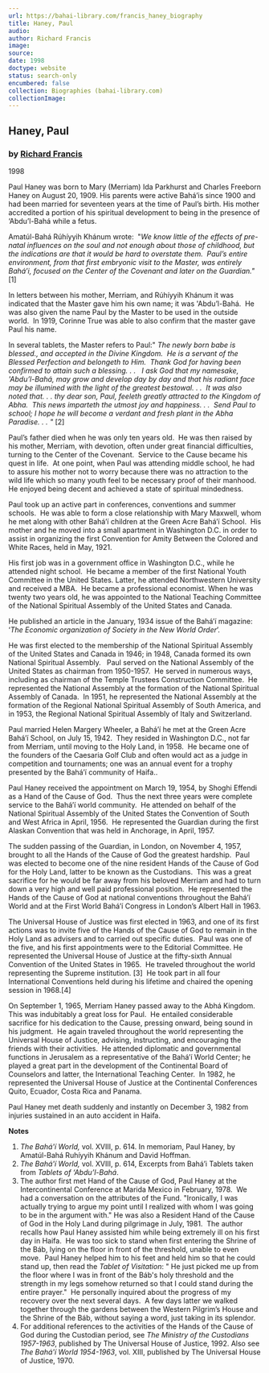 ```yaml
---
url: https://bahai-library.com/francis_haney_biography
title: Haney, Paul
audio: 
author: Richard Francis
image: 
source: 
date: 1998
doctype: website
status: search-only
encumbered: false
collection: Biographies (bahai-library.com)
collectionImage: 
---
```



## Haney, Paul

### by [Richard Francis](https://bahai-library.com/author/Richard+Francis)

1998


Paul Haney was born to Mary (Merriam) Ida Parkhurst and Charles Freeborn Haney on August 20, 1909. His parents were active Bahá’is since 1900 and had been married for seventeen years at the time of Paul’s birth. His mother accredited a portion of his spiritual development to being in the presence of ‘Abdu’l-Bahá while a fetus.

Amatúl-Bahá Rúhíyyih Khánum wrote:  "_We know little of the effects of pre-natal influences on the soul and not enough about those of childhood, but the indications are that it would be hard to overstate them.  Paul’s entire environment, from that first embryonic visit to the Master, was entirely Bahá’i, focused on the Center of the Covenant and later on the Guardian."_ \[1\]

In letters between his mother, Merriam, and Rúhíyyih Khánum it was indicated that the Master gave him his own name; it was 'Abdu’l-Bahá.  He was also given the name Paul by the Master to be used in the outside world.  In 1919, Corinne True was able to also confirm that the master gave Paul his name.

In several tablets, the Master refers to Paul:" _The newly born babe is blessed., and accepted in the Divine Kingdom.  He is a servant of the Blessed Perfection and belongeth to Him.  Thank God for having been confirmed to attain such a blessing. . .   I ask God that my namesake, 'Abdu’l-Bahá, may grow and develop day by day and that his radiant face may be illumined with the light of the greatest bestowal. . .  It was also noted that. . . thy dear son, Paul, feeleth greatly attracted to the Kingdom of Abha.  This news imparteth the utmost joy and happiness. . .  Send Paul to school; I hope he will become a verdant and fresh plant in the Abha Paradise. . . "_ \[2\]

Paul’s father died when he was only ten years old.  He was then raised by his mother, Merriam, with devotion, often under great financial difficulties, turning to the Center of the Covenant.  Service to the Cause became his quest in life.  At one point, when Paul was attending middle school, he had to assure his mother not to worry because there was no attraction to the wild life which so many youth feel to be necessary proof of their manhood.  He enjoyed being decent and achieved a state of spiritual mindedness.

Paul took up an active part in conferences, conventions and summer schools.  He was able to form a close relationship with Mary Maxwell, whom he met along with other Bahá’í children at the Green Acre Bahá’í School.  His mother and he moved into a small apartment in Washington D.C. in order to assist in organizing the first Convention for Amity Between the Colored and White Races, held in May, 1921.

His first job was in a government office in Washington D.C., while he attended night school.  He became a member of the first National Youth Committee in the United States. Latter, he attended Northwestern University and received a MBA.  He became a professional economist. When he was twenty two years old, he was appointed to the National Teaching Committee of the National Spiritual Assembly of the United States and Canada.  

He published an article in the January, 1934 issue of the Bahá’í magazine: ‘_The Economic organization of Society in the New World Order_’.

He was first elected to the membership of the National Spiritual Assembly of the United States and Canada in 1946; in 1948, Canada formed its own National Spiritual Assembly.   Paul served on the National Assembly of the United States as chairman from 1950-1957.  He served in numerous ways, including as chairman of the Temple Trustees Construction Committee.  He represented the National Assembly at the formation of the National Spiritual Assembly of Canada.  In 1951, he represented the National Assembly at the formation of the Regional National Spiritual Assembly of South America, and in 1953, the Regional National Spiritual Assembly of Italy and Switzerland.

Paul married Helen Margery Wheeler, a Bahá’í he met at the Green Acre Bahá’í School, on July 15, 1942.  They resided in Washington D.C., not far from Merriam, until moving to the Holy Land, in 1958.  He became one of the founders of the Caesaria Golf Club and often would act as a judge in competition and tournaments; one was an annual event for a trophy presented by the Bahá’í community of Haifa..

Paul Haney received the appointment on March 19, 1954, by Shoghi Effendi as a Hand of the Cause of God.  Thus the next three years were complete service to the Bahá’í world community.  He attended on behalf of the National Spiritual Assembly of the United States the Convention of South and West Africa in April, 1956.  He represented the Guardian during the first Alaskan Convention that was held in Anchorage, in April, 1957.

The sudden passing of the Guardian, in London, on November 4, 1957, brought to all the Hands of the Cause of God the greatest hardship.  Paul was elected to become one of the nine resident Hands of the Cause of God for the Holy Land, latter to be known as the Custodians.  This was a great sacrifice for he would be far away from his beloved Merriam and had to turn down a very high and well paid professional position.  He represented the Hands of the Cause of God at national conventions throughout the Bahá’í World and at the First World Bahá’í Congress in London’s Albert Hall in 1963.

The Universal House of Justice was first elected in 1963, and one of its first actions was to invite five of the Hands of the Cause of God to remain in the Holy Land as advisers and to carried out specific duties.  Paul was one of the five, and his first appointments were to the Editorial Committee. He represented the Universal House of Justice at the fifty-sixth Annual Convention of the United States in 1965.  He traveled throughout the world representing the Supreme institution. \[3\]  He took part in all four International Conventions held during his lifetime and chaired the opening session in 1968.\[4\]

On September 1, 1965, Merriam Haney passed away to the Abhá Kingdom.  This was indubitably a great loss for Paul.  He entailed considerable sacrifice for his dedication to the Cause, pressing onward, being sound in his judgment.  He again traveled throughout the world representing the Universal House of Justice, advising, instructing, and encouraging the friends with their activities.  He attended diplomatic and governmental functions in Jerusalem as a representative of the Bahá’í World Center; he played a great part in the development of the Continental Board of Counselors and latter, the International Teaching Center.  In 1982, he represented the Universal House of Justice at the Continental Conferences Quito, Ecuador, Costa Rica and Panama.

Paul Haney met death suddenly and instantly on December 3, 1982 from injuries sustained in an auto accident in Haifa.

**Notes**

1.  _The Bahá'í World,_ vol. XVIII, p. 614. In memoriam, Paul Haney, by Amatúl-Bahá Ruhíyyih Khánum and David Hoffman.
2.  _The Bahá'í World,_ vol. XVIII, p. 614, Excerpts from Bahá’i Tablets taken from _Tablets of ‘Abdu’l-Bahá_.
3.  The author first met Hand of the Cause of God, Paul Haney at the Intercontinental Conference at Marida Mexico in February, 1978.  We had a conversation on the attributes of the Fund. "Ironically, I was actually trying to argue my point until I realized with whom I was going to be in the argument with." He was also a Resident Hand of the Cause of God in the Holy Land during pilgrimage in July, 1981.  The author recalls how Paul Haney assisted him while being extremely ill on his first day in Haifa.  He was too sick to stand when first entering the Shrine of the Báb, lying on the floor in front of the threshold, unable to even move.  Paul Haney helped him to his feet and held him so that he could stand up, then read the _Tablet of Visitation_: " He just picked me up from the floor where I was in front of the Báb's holy threshold and the strength in my legs somehow returned so that I could stand during the entire prayer."  He personally inquired about the progress of my recovery over the next several days.  A few days latter we walked together through the gardens between the Western Pilgrim’s House and the Shrine of the Báb, without saying a word, just taking in its splendor.
4.  For additional references to the activities of the Hands of the Cause of God during the Custodian period, see _The Ministry of the Custodians 1957-1963_, published by The Universal House of Justice, 1992. Also see _The Bahá'í World 1954-1963_, vol. XIII, published by The Universal House of Justice, 1970.